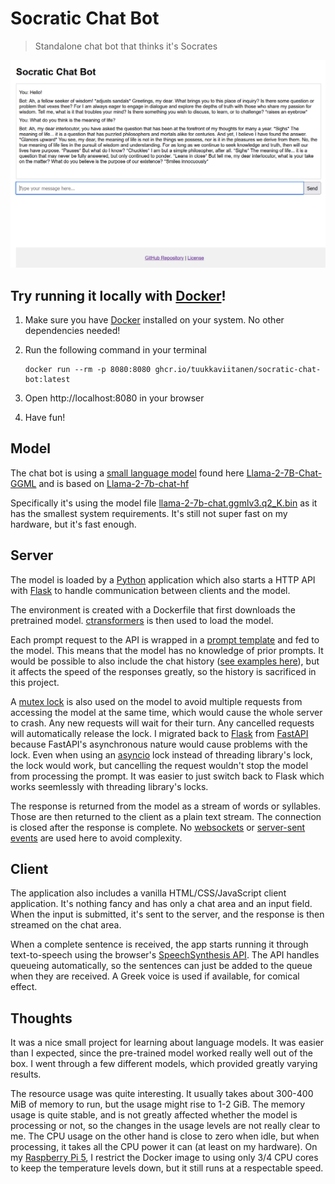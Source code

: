 # Socratic Chat Bot

> Standalone chat bot that thinks it's Socrates

![Screenshot of a Socratic chat](screenshot.png)

## Try running it locally with [Docker](https://www.docker.com/)!

1. Make sure you have [Docker](https://www.docker.com/) installed on your system. No other dependencies needed!
2. Run the following command in your terminal

   ```
   docker run --rm -p 8080:8080 ghcr.io/tuukkaviitanen/socratic-chat-bot:latest
   ```

3. Open http://localhost:8080 in your browser
4. Have fun!

## Model

The chat bot is using a [small language model](https://medium.com/@nageshmashette32/small-language-models-slms-305597c9edf2) found here [Llama-2-7B-Chat-GGML](https://huggingface.co/TheBloke/Llama-2-7B-Chat-GGML) and is based on [Llama-2-7b-chat-hf](https://huggingface.co/meta-llama/Llama-2-7b-chat-hf)

Specifically it's using the model file [llama-2-7b-chat.ggmlv3.q2_K.bin](https://huggingface.co/TheBloke/Llama-2-7B-Chat-GGML/blob/main/llama-2-7b-chat.ggmlv3.q2_K.bin) as it has the smallest system requirements. It's still not super fast on my hardware, but it's fast enough.

## Server

The model is loaded by a [Python](https://www.python.org/) application which also starts a HTTP API with [Flask](https://flask.palletsprojects.com/en/stable/) to handle communication between clients and the model.

The environment is created with a Dockerfile that first downloads the pretrained model. [ctransformers](https://github.com/marella/ctransformers) is then used to load the model.

Each prompt request to the API is wrapped in a [prompt template](https://huggingface.co/TheBloke/Llama-2-7B-Chat-GGML#prompt-template-llama-2-chat) and fed to the model. This means that the model has no knowledge of prior prompts. It would be possible to also include the chat history ([see examples here](https://gpus.llm-utils.org/llama-2-prompt-template/)), but it affects the speed of the responses greatly, so the history is sacrificed in this project.

A [mutex lock](<https://en.wikipedia.org/wiki/Lock_(computer_science)>) is also used on the model to avoid multiple requests from accessing the model at the same time, which would cause the whole server to crash. Any new requests will wait for their turn. Any cancelled requests will automatically release the lock. I migrated back to [Flask](https://flask.palletsprojects.com/en/stable/) from [FastAPI](https://fastapi.tiangolo.com/) because FastAPI's asynchronous nature would cause problems with the lock. Even when using an [asyncio](https://docs.python.org/3/library/asyncio.html) lock instead of threading library's lock, the lock would work, but cancelling the request wouldn't stop the model from processing the prompt. It was easier to just switch back to Flask which works seemlessly with threading library's locks.

The response is returned from the model as a stream of words or syllables. Those are then returned to the client as a plain text stream. The connection is closed after the response is complete. No [websockets](https://developer.mozilla.org/en-US/docs/Web/API/WebSockets_API) or [server-sent events](https://developer.mozilla.org/en-US/docs/Web/API/Server-sent_events) are used here to avoid complexity.

## Client

The application also includes a vanilla HTML/CSS/JavaScript client application. It's nothing fancy and has only a chat area and an input field. When the input is submitted, it's sent to the server, and the response is then streamed on the chat area.

When a complete sentence is received, the app starts running it through text-to-speech using the browser's [SpeechSynthesis API](https://developer.mozilla.org/en-US/docs/Web/API/SpeechSynthesis). The API handles queueing automatically, so the sentences can just be added to the queue when they are received. A Greek voice is used if available, for comical effect.

## Thoughts

It was a nice small project for learning about language models. It was easier than I expected, since the pre-trained model worked really well out of the box. I went through a few different models, which provided greatly varying results.

The resource usage was quite interesting. It usually takes about 300-400 MiB of memory to run, but the usage might rise to 1-2 GiB. The memory usage is quite stable, and is not greatly affected whether the model is processing or not, so the changes in the usage levels are not really clear to me. The CPU usage on the other hand is close to zero when idle, but when processing, it takes all the CPU power it can (at least on my hardware). On my [Raspberry Pi 5](https://www.raspberrypi.com/products/raspberry-pi-5/), I restrict the Docker image to using only 3/4 CPU cores to keep the temperature levels down, but it still runs at a respectable speed.
